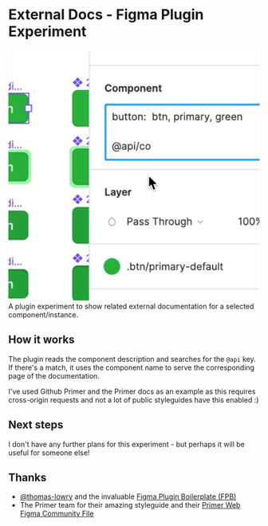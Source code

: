 # External Docs - Figma Plugin Experiment
![Hero Gif](/static/plugin-experiment-docs.gif)
A plugin experiment to show related external documentation for a selected component/instance.

## How it works
The plugin reads the component description and searches for the `@api` key. If there's a match, it uses the component name to serve the corresponding page of the documentation.

I've used Github Primer and the Primer docs as an example as this requires cross-origin requests and not a lot of public styleguides have this enabled :)

## Next steps
I don't have any further plans for this experiment - but perhaps it will be useful for someone else!

## Thanks
- [@thomas-lowry](https://github.com/thomas-lowry) and the invaluable [Figma Plugin Boilerplate (FPB)](https://github.com/thomas-lowry/figma-plugin-boilerplate#intro)
- The Primer team for their amazing styleguide and their [Primer Web Figma Community File](https://www.figma.com/community/file/854767373644076713)
